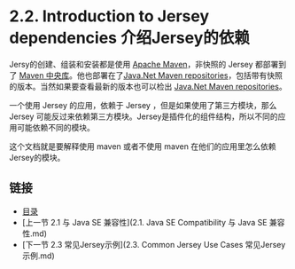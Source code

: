2.2. Introduction to Jersey dependencies 介绍Jersey的依赖
========================

Jersy的创建、组装和安装都是使用 [Apache Maven](http://maven.apache.org/)，非快照的 Jersey 都部署到了 [Maven 中央库](http://search.maven.org/)。他也部署在了[Java.Net Maven repositories](http://maven.java.net/)，包括带有快照的版本。当然如果要查看最新的版本也可以检出 [Java.Net Maven repositories](https://maven.java.net/content/repositories/snapshots/org/glassfish/jersey)。

一个使用 Jersey 的应用，依赖于 Jersey ，但是如果使用了第三方模块，那么 Jersey 可能反过来依赖第三方模块。Jersey是插件化的组件结构，所以不同的应用可能依赖不同的模块。 

这个文档就是要解释使用 maven 或者不使用 maven 在他们的应用里怎么依赖Jersey的模块。

## 链接
* [目录](../目录.md)
* [上一节 2.1 与 Java SE 兼容性](2.1. Java SE Compatibility 与 Java SE 兼容性.md)
* [下一节 2.3 常见Jersey示例](2.3. Common Jersey Use Cases 常见Jersey示例.md)